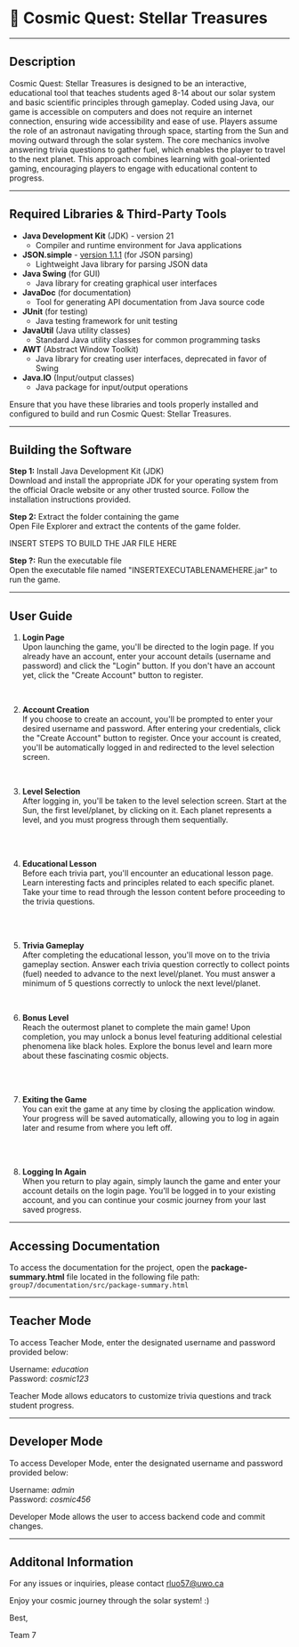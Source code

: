 # 🚀 Cosmic Quest: Stellar Treasures

---

## Description
Cosmic Quest: Stellar Treasures is designed to be an interactive, educational tool that teaches students aged 8-14 about our solar system and basic scientific principles through gameplay. Coded using Java, our game is accessible on computers and does not require an internet connection, ensuring wide accessibility and ease of use. Players assume the role of an astronaut navigating through space, starting from the Sun and moving outward through the solar system. The core mechanics involve answering trivia questions to gather fuel, which enables the player to travel to the next planet. This approach combines learning with goal-oriented gaming, encouraging players to engage with educational content to progress.

---

## Required Libraries & Third-Party Tools
- **Java Development Kit** (JDK) - version 21 
    - Compiler and runtime environment for Java applications
- **JSON.simple** - [version 1.1.1](http://www.java2s.com/Code/Jar/j/Downloadjsonsimple111jar.htm) (for JSON parsing) 
    - Lightweight Java library for parsing JSON data
- **Java Swing** (for GUI)
    - Java library for creating graphical user interfaces
- **JavaDoc** (for documentation)
    - Tool for generating API documentation from Java source code
- **JUnit** (for testing)
    - Java testing framework for unit testing
- **JavaUtil** (Java utility classes) 
    - Standard Java utility classes for common programming tasks
- **AWT** (Abstract Window Toolkit)
    - Java library for creating user interfaces, deprecated in favor of Swing
- **Java.IO** (Input/output classes) 
    - Java package for input/output operations

Ensure that you have these libraries and tools properly installed and configured to build and run Cosmic Quest: Stellar Treasures.

---

## Building the Software

**Step 1:** Install Java Development Kit (JDK)<br>
Download and install the appropriate JDK for your operating system from the official Oracle website or any other trusted source. Follow the installation instructions provided.

**Step 2:** Extract the folder containing the game<br>
Open File Explorer and extract the contents of the game folder.

INSERT STEPS TO BUILD THE JAR FILE HERE

**Step ?:** Run the executable file<br>
Open the executable file named "INSERTEXECUTABLENAMEHERE.jar" to run the game.

---

## User Guide

1. **Login Page**<br>
Upon launching the game, you'll be directed to the login page. If you already have an account, enter your account details (username and password) and click the "Login" button. If you don't have an account yet, click the "Create Account" button to register.
<br>

2. **Account Creation** <br>
If you choose to create an account, you'll be prompted to enter your desired username and password. After entering your credentials, click the "Create Account" button to register. Once your account is created, you'll be automatically logged in and redirected to the level selection screen.
<br>

3. **Level Selection** <br>
After logging in, you'll be taken to the level selection screen. Start at the Sun, the first level/planet, by clicking on it. Each planet represents a level, and you must progress through them sequentially.
<br>
<br>

4. **Educational Lesson** <br>
Before each trivia part, you'll encounter an educational lesson page. Learn interesting facts and principles related to each specific planet. Take your time to read through the lesson content before proceeding to the trivia questions.
<br>
<br>

5. **Trivia Gameplay** <br>
After completing the educational lesson, you'll move on to the trivia gameplay section.
Answer each trivia question correctly to collect points (fuel) needed to advance to the next level/planet.
You must answer a minimum of 5 questions correctly to unlock the next level/planet.
<br>

6. **Bonus Level** <br>
Reach the outermost planet to complete the main game! Upon completion, you may unlock a bonus level featuring additional celestial phenomena like black holes. Explore the bonus level and learn more about these fascinating cosmic objects.
<br>
<br>

7. **Exiting the Game** <br>
You can exit the game at any time by closing the application window. Your progress will be saved automatically, allowing you to log in again later and resume from where you left off.
<br>
<br>

8. **Logging In Again** <br>
When you return to play again, simply launch the game and enter your account details on the login page. You'll be logged in to your existing account, and you can continue your cosmic journey from your last saved progress.

---
## Accessing Documentation

To access the documentation for the project, open the <b>package-summary.html</b> file located in the following file path: `group7/documentation/src/package-summary.html`

---

## Teacher Mode

To access Teacher Mode, enter the designated username and password provided below:

Username: *education* <br>
Password: *cosmic123*

Teacher Mode allows educators to customize trivia questions and track student progress.

---

## Developer Mode

To access Developer Mode, enter the designated username and password provided below:

Username: *admin* <br>
Password: *cosmic456*

Developer Mode allows the user to access backend code and commit changes.

---

## Additonal Information

For any issues or inquiries, please contact rluo57@uwo.ca


Enjoy your cosmic journey through the solar system! :)

Best,

Team 7
